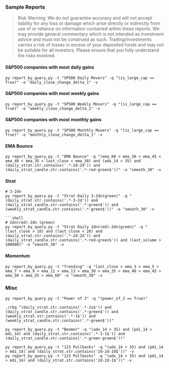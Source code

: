 ### Sample Reports

> Risk Warning: We do not guarantee accuracy and will not accept liability for any loss or damage which arise directly or indirectly from use of or reliance on information contained within these reports. We may provide general commentary which is not intended as investment advice and must not be construed as such. Trading/Investments carries a risk of losses in excess of your deposited funds and may not be suitable for all investors. Please ensure that you fully understand the risks involved.
 
#### S&P500 companies with most daily gains

```shell
py report_by_query.py -t "SP500 Daily Movers" -q "(is_large_cap == True)" -o "daily_close_change_delta_1" -v
```

#### S&P500 companies with most weekly gains

```shell
py report_by_query.py -t "SP500 Weekly Movers" -q "(is_large_cap == True)" -o "weekly_close_change_delta_1" -v
```

#### S&P500 companies with most monthly gains

```shell
py report_by_query.py -t "SP500 Monthly Movers" -q "(is_large_cap == True)" -o "monthly_close_change_delta_1" -v
```

#### EMA Bounce

```shell
py report_by_query.py -t "EMA Bounce" -q "(ema_60 < ema_50 < ema_45 < ema_40 < ema_35 < last_close < ema_30) and (adx_14 > 35) and (daily_strat.str.contains('.*-2d-2d')) and (daily_strat_candle.str.contains('.*-red-green$'))" -o "smooth_30" -v
```

#### Strat

```shell
# 3-2dn
py report_by_query.py -t "Strat Daily 3-2dn(green)" -q "(daily_strat.str.contains('.*-3-2d')) and (daily_strat_candle.str.contains('.*-green$')) and (weekly_strat_candle.str.contains('.*-green$'))" -o "smooth_30" -v

```shell
# 2dn(red)-2dn (green)
py report_by_query.py -t "Strat Daily 2dn(red)-2dn(green)" -q "(last_close > 10) and (last_close < 20) and (daily_strat.str.contains('.*-2d-2d')) and (daily_strat_candle.str.contains('.*-red-green$')) and (last_volume > 100000)" -o "smooth_30" -v
```

#### Momentum

```shell
py report_by_query.py -t "Trending" -q "last_close > ema_3 > ema_5 > ema_7 > ema_9 > ema_11 > ema_13 > ema_30 > ema_35 > ema_40 > ema_45 > ema_50 > ema_55 > ema_60" -o "smooth_30" -v
```

### Misc

```shell
py report_by_query.py -t "Power of 3" -q "(power_of_3 == True)"
```

```shell
./rbq "(daily_strat.str.contains('.*-2u$')) and (daily_strat_candle.str.contains('.*-green$')) and (weekly_strat.str.contains('.*-1$')) and (weekly_strat_candle.str.contains('.*-green$'))"
```

```shell
py report_by_query.py -t "Boomer" -q "(adx_14 > 35) and (pdi_14 > mdi_14) and (daily_strat.str.contains('.*-1-1$')) and (daily_strat_candle.str.contains('.*-green-green$'))"
```

```shell
py report_by_query.py -t "123 Pullbacks" -q "(adx_14 > 35) and (pdi_14 > mdi_14) and (daily_strat.str.contains('2d-2d-2d$'))" -v
py report_by_query.py -t "123 Pullbacks" -q "(adx_14 > 35) and (pdi_14 > mdi_14) and (daily_strat.str.contains('2d-2d-1$'))" -v
```
